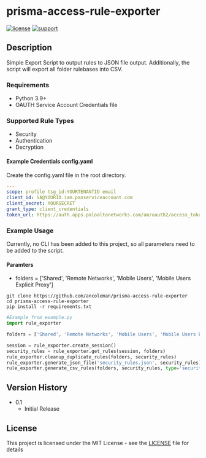# prisma-access-rule-exporter


[![license](https://img.shields.io/badge/license-MIT-blue.svg)](./LICENSE) [![support](https://img.shields.io/badge/Support%20Level-Community-yellowgreen)](./SUPPORT.md)

## Description
Simple Export Script to output rules to JSON file output.
Additionally, the script will export all folder rulebases into CSV.

### Requirements
* Python 3.9+
* OAUTH Service Account Credentials file

### Supported Rule Types
* Security
* Authentication
* Decryption

#### Example Credentials config.yaml
Create the config.yaml file in the root directory.
```yaml
---
scope: profile tsg_id:YOURTENANTID email
client_id: SA@YOURID.iam.panserviceaccount.com
client_secret: YOURSECRET
grant_type: client_credentials
token_url: https://auth.apps.paloaltonetworks.com/am/oauth2/access_token
```

### Example Usage
Currently, no CLI has been added to this project, so all parameters need to be added to the script.

#### Paramters
* folders = ['Shared', 'Remote Networks', 'Mobile Users', 'Mobile Users Explicit Proxy']

```
git clone https://github.com/ancoleman/prisma-access-rule-exporter
cd prisma-access-rule-exporter
pip install -r requirements.txt
```

```python
#Example from example.py
import rule_exporter

folders = ['Shared', 'Remote Networks', 'Mobile Users', 'Mobile Users Explicit Proxy']

session = rule_exporter.create_session()
security_rules = rule_exporter.get_rules(session, folders)
rule_exporter.cleanup_duplicate_rules(folders, security_rules)
rule_exporter.generate_json_file('security_rules.json', security_rules)
rule_exporter.generate_csv_rules(folders, security_rules, type='security', suffix='rules')
```


## Version History


* 0.1
    * Initial Release

## License
This project is licensed under the MIT License - see the [LICENSE](./LICENSE) file for details